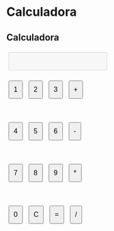 # Calculadora
<!DOCTYPE html>
<html lang="en">
<head>
  <meta charset="UTF-8">
  <meta name="viewport" content="width=device-width, initial-scale=1.0">
  <title>Calculadora</title>
  <style>
    input, button {
      margin: 5px;
      padding: 10px;
      font-size: 16px;
    }
  </style>
</head>
<body>

  <h2>Calculadora</h2>

  <input type="text" id="display" disabled>

  <br>

  <button onclick="appendToDisplay('1')">1</button>
  <button onclick="appendToDisplay('2')">2</button>
  <button onclick="appendToDisplay('3')">3</button>
  <button onclick="setOperation('+')">+</button>

  <br>

  <button onclick="appendToDisplay('4')">4</button>
  <button onclick="appendToDisplay('5')">5</button>
  <button onclick="appendToDisplay('6')">6</button>
  <button onclick="setOperation('-')">-</button>

  <br>

  <button onclick="appendToDisplay('7')">7</button>
  <button onclick="appendToDisplay('8')">8</button>
  <button onclick="appendToDisplay('9')">9</button>
  <button onclick="setOperation('*')">*</button>

  <br>

  <button onclick="appendToDisplay('0')">0</button>
  <button onclick="clearDisplay()">C</button>
  <button onclick="calculateResult()">=</button>
  <button onclick="setOperation('/')">/</button>

  <script>
    let display = document.getElementById('display');
    let currentInput = '';
    let currentOperation = '';
    let firstOperand = '';

    function appendToDisplay(value) {
      currentInput += value;
      display.value = currentInput;
    }

    function clearDisplay() {
      currentInput = '';
      display.value = '';
    }

    function setOperation(operation) {
      currentOperation = operation;
      firstOperand = currentInput;
      currentInput = '';
    }

    function calculateResult() {
      let result;
      const secondOperand = currentInput;

      switch (currentOperation) {
        case '+':
          result = parseFloat(firstOperand) + parseFloat(secondOperand);
          break;
        case '-':
          result = parseFloat(firstOperand) - parseFloat(secondOperand);
          break;
        case '*':
          result = parseFloat(firstOperand) * parseFloat(secondOperand);
          break;
        case '/':
          result = parseFloat(firstOperand) / parseFloat(secondOperand);
          break;
        default:
          result = 'Error';
      }

      display.value = result;
      currentInput = result.toString();
      currentOperation = '';
    }
  </script>

</body>
</html>
